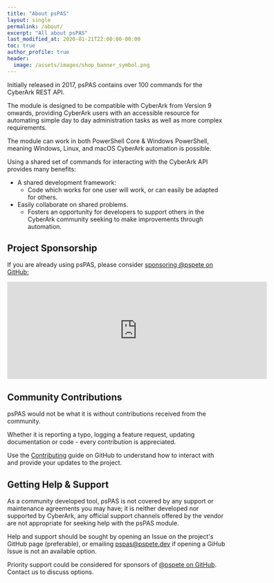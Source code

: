 ```yaml
---
title: "About psPAS"
layout: single
permalink: /about/
excerpt: "All about psPAS"
last_modified_at: 2020-01-21T22:00:00-00:00
toc: true
author_profile: true
header:
  image: /assets/images/shop_banner_symbol.png
---
```


Initially released in 2017, psPAS contains over 100 commands for the CyberArk REST API.

The module is designed to be compatible with CyberArk from Version 9 onwards, providing CyberArk users with an accessible resource for automating simple day to day administration tasks as well as more complex requirements.

The module can work in both PowerShell Core & Windows PowerShell, meaning Windows, Linux, and macOS CyberArk automation is possible.

Using a shared set of commands for interacting with the CyberArk API provides many benefits:

- A shared development framework:
  - Code which works for one user will work, or can easily be adapted for others.
- Easily collaborate on shared problems.
  - Fosters an opportunity for developers to support others in the CyberArk community seeking to make improvements through automation.

## Project Sponsorship

If you are already using psPAS, please consider <a href="https://github.com/sponsors/pspete">sponsoring @pspete on GitHub:</a>
<iframe src="https://github.com/sponsors/pspete/card" title="Sponsor pspete" height="225" width="600" style="border: 0;"></iframe>

## Community Contributions

psPAS would not be what it is without contributions received from the community.

Whether it is reporting a typo, logging a feature request, updating documentation or code - every contribution is appreciated.

Use the [Contributing][Contributing] guide on GitHub to understand how to interact with and provide your updates to the project.

[Contributing]:https://github.com/pspete/psPAS/blob/master/CONTRIBUTING.md

## Getting Help & Support

As a community developed tool, psPAS is not covered by any support or maintenance agreements you may have; it is neither developed nor supported by CyberArk, any official support channels offered by the vendor are not appropriate for seeking help with the psPAS module.

Help and support should be sought by opening an Issue on the project's GitHub page (preferable), or emailing <a href="mailto:pspas@pspete.dev">pspas@pspete.dev</a> if opening a GiHub Issue is not an available option.

Priority support could be considered for sponsors of <a href="https://github.com/sponsors/pspete">@pspete on GitHub</a>. Contact us to discuss options.
